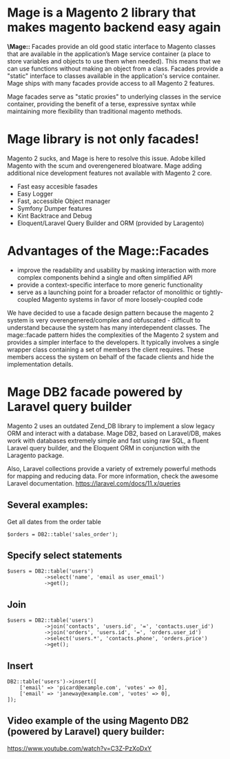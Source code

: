 # Mage is a Magento 2 library that makes magento backend easy again

**\Mage::** Facades provide an old good static interface to Magento classes that are available in the application’s Mage service container (a place to store variables and objects to use them when needed). This means that we can use functions without making an object from a class.
Facades provide a "static" interface to classes available in the application's service container. Mage ships with many facades provide access to all Magento 2 features.

Mage facades serve as "static proxies" to underlying classes in the service container, providing the benefit of a terse, expressive syntax while maintaining more flexibility than traditional magento methods.

# Mage library is not only facades!

Magento 2 sucks, and Mage is here to resolve this issue. Adobe killed Magento with the scum and overengenered bloatware. Mage adding additional nice development features not available with Magento 2 core.
* Fast easy accesible fasades
* Easy Logger
* Fast, accessible Object manager
* Symfony Dumper features
* Kint Backtrace and Debug
* Eloquent/Laravel Query Builder and ORM (provided by Laragento)

# Advantages of the Mage::Facades

* improve the readability and usability by masking interaction with more complex components behind a single and often simplified API
* provide a context-specific interface to more generic functionality
* serve as a launching point for a broader refactor of monolithic or tightly-coupled Magento systems in favor of more loosely-coupled code

We have decided to use a facade design pattern because the magento 2 system is very overengenered/complex and obfuscated - difficult to understand because the system has many interdependent classes. The mage::facade pattern hides the complexities of the Magento 2 system and provides a simpler interface to the developers. It typically involves a single wrapper class containing a set of members the client requires. These members access the system on behalf of the facade clients and hide the implementation details.

# Mage DB2 facade powered by Laravel query builder

Magento 2 uses an outdated Zend_DB library to implement a slow legacy ORM and interact with a database. Mage DB2, based on Laravel/DB, makes work with databases extremely simple and fast using raw SQL, a fluent Laravel query builder, and the Eloquent ORM in conjunction with the Laragento package.

Also, Laravel collections provide a variety of extremely powerful methods for mapping and reducing data. For more information, check the awesome Laravel documentation. 
https://laravel.com/docs/11.x/queries

## Several examples:
Get all dates from the order table
```
$orders = DB2::table('sales_order');
```
## Specify select statements 
```
$users = DB2::table('users')
            ->select('name', 'email as user_email')
            ->get();
```
## Join
```
$users = DB2::table('users')
            ->join('contacts', 'users.id', '=', 'contacts.user_id')
            ->join('orders', 'users.id', '=', 'orders.user_id')
            ->select('users.*', 'contacts.phone', 'orders.price')
            ->get();
```
## Insert
```
DB2::table('users')->insert([
    ['email' => 'picard@example.com', 'votes' => 0],
    ['email' => 'janeway@example.com', 'votes' => 0],
]);
```
## Video example of the using Magento DB2 (powered by Laravel) query builder:

https://www.youtube.com/watch?v=C3Z-PzXoDxY

